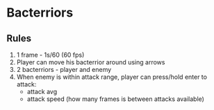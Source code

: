 Bacterriors
===========

## Rules

1. 1 frame - 1s/60 (60 fps)
2. Player can move his bacterrior around using arrows
3. 2 bacterriors - player and enemy
4. When enemy is within attack range, player can press/hold enter to attack:
    - attack avg
    - attack speed (how many frames is between attacks available)
